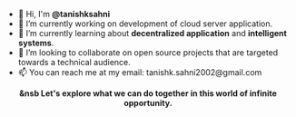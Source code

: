 <ul>
  <li> 👋 Hi, I'm <b>@tanishksahni</b> </li>
  <li> 🔭 I’m currently working on development of cloud server application. </li>
  <li> 🌱 I’m currently learning about <b>decentralized application</b> and <b>intelligent systems</b>.</li>
  <li> 🤝 I’m looking to collaborate on open source projects that are targeted towards a technical audience. </li>
  <li> 📫 You can reach me at my email: tanishk.sahni2002@gmail.com </li>
 </ul>
 <p style="text-align: center;"> <strong> &nsb Let's explore what we can do together in this world of infinite opportunity.</strong> </p>
